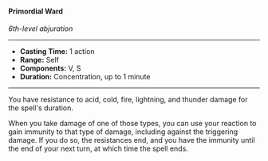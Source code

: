 #### Primordial Ward
*6th-level abjuration*
___
- **Casting Time:** 1 action
- **Range:** Self
- **Components:** V, S
- **Duration:** Concentration, up to 1 minute
___
You have resistance to acid, cold, fire, lightning, and thunder damage for the spell's duration.

When you take damage of one of those types, you can use your reaction to gain immunity to that type of damage, including against the triggering damage. If you do so, the resistances end, and you have the immunity until the end of your next turn, at which time the spell ends.